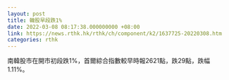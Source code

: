 ```yaml
---
layout: post
title: 韓股早段跌1%
date: 2022-03-08 08:17:38.000000000 +08:00
link: https://news.rthk.hk/rthk/ch/component/k2/1637725-20220308.htm
categories: rthk
---
```


南韓股市在開市初段跌1%，首爾綜合指數較早時報2621點，跌29點，跌幅1.11%。
